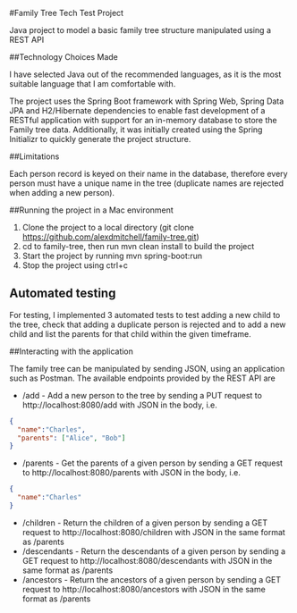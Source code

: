 #Family Tree Tech Test Project

Java project to model a basic family tree structure manipulated using a REST API

##Technology Choices Made

I have selected Java out of the recommended languages, as it is the most suitable language that I am comfortable with.

The project uses the Spring Boot framework with Spring Web, Spring Data JPA and H2/Hibernate dependencies 
to enable fast development of a RESTful application with support for an in-memory database to store the Family tree data.
Additionally, it was initially created using the Spring Initializr to quickly generate the project structure.

##Limitations

Each person record is keyed on their name in the database, therefore every person must have a unique name in the tree
(duplicate names are rejected when adding a new person).

##Running the project in a Mac environment

1. Clone the project to a local directory (git clone https://github.com/alexdmitchell/family-tree.git)
2. cd to family-tree, then run mvn clean install to build the project
3. Start the project by running mvn spring-boot:run
4. Stop the project using ctrl+c

## Automated testing
For testing, I implemented 3 automated tests to test adding a new child to the tree, check that adding a duplicate 
person is rejected and to add a new child and list the parents for that child within the given timeframe.

##Interacting with the application

The family tree can be manipulated by sending JSON, using an application such as Postman. The available endpoints 
provided by the REST API are

* /add - Add a new person to the tree by sending a PUT request to http://localhost:8080/add with JSON in the body, i.e.
```json
{
  "name":"Charles",
  "parents": ["Alice", "Bob"]
}
```

* /parents - Get the parents of a given person by sending a GET request to http://localhost:8080/parents with JSON
in the body, i.e.
```json
{
  "name":"Charles"
}
```

* /children - Return the children of a given person by sending a GET request to http://localhost:8080/children with JSON 
in the same format as /parents
* /descendants - Return the descendants of a given person by sending a GET request to http://localhost:8080/descendants with JSON
in the same format as /parents
* /ancestors - Return the ancestors of a given person by sending a GET request to http://localhost:8080/ancestors with JSON
in the same format as /parents







